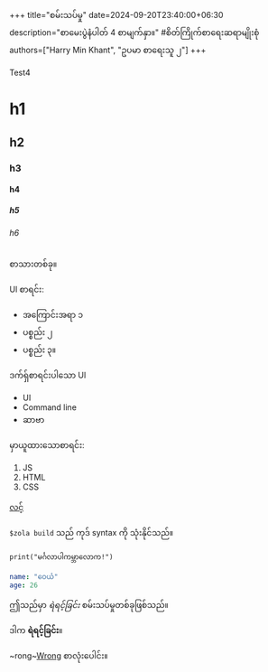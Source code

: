 +++
title="စမ်းသပ်မှု"
date=2024-09-20T23:40:00+06:30
description="စာမေးပွဲနံပါတ် 4 စာမျက်နှာ။"
#စိတ်ကြိုက်စာရေးဆရာမျိုးစုံ
authors=["Harry Min Khant", "ဥပမာ စာရေးသူ ၂"]
+++

Test4
<!--more-->

# h1
## h2
### h3
#### h4
##### h5
###### h6
စာသားတစ်ခု။

Ul စာရင်း:
* အကြောင်းအရာ ၁
* ပစ္စည်း ၂
* ပစ္စည်း ၃။

ဒက်ရှ်စာရင်းပါသော Ul
- UI
- Command line
- ဆာဗာ

မှာယူထားသောစာရင်း:
1. JS
2. HTML
3. CSS

[လင့်](https://example.com)

`$zola build` သည် ကုဒ် syntax ကို သုံးနိုင်သည်။

```
print("မင်္ဂလာပါကမ္ဘာလောက!")
```

```yaml
name: "ဝေယံ"
age: 26
```
ဤသည်မှာ *ရဲရင့်ခြင်း* စမ်းသပ်မှုတစ်ခုဖြစ်သည်။

ဒါက **ရဲရင့်ခြင်း**။

~rong~<ins>Wrong</ins> စာလုံးပေါင်း။